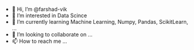 - 👋 Hi, I’m @farshad-vik
- 👀 I’m interested in Data Scince
- 🌱 I’m currently learning Machine Learning, Numpy, Pandas, ScikitLearn, ... 
- 💞️ I’m looking to collaborate on ...
- 📫 How to reach me ...

<!---
farshad-vik/farshad-vik is a ✨ special ✨ repository because its `README.md` (this file) appears on your GitHub profile.
You can click the Preview link to take a look at your changes.
--->
